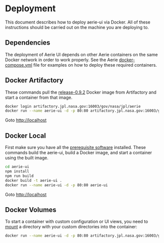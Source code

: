 # Deployment

This document describes how to deploy aerie-ui via Docker. All of these instructions should be carried out on the machine you are deploying to.

## Dependencies

The deployment of Aerie UI depends on other Aerie containers on the same Docker network in order to work properly. See the Aerie [docker-compose.yml](https://github.jpl.nasa.gov/Aerie/aerie/blob/develop/scripts/docker-compose-aerie/docker-compose.yml) file for examples on how to deploy these required containers.

## Docker Artifactory

These commands pull the [release-0.9.2](https://artifactory.jpl.nasa.gov/artifactory/webapp/#/artifacts/browse/tree/General/docker-release-local/gov/nasa/jpl/aerie/aerie-ui/release-0.9.2) Docker image from Artifactory and start a container from that image.

```bash
docker login artifactory.jpl.nasa.gov:16003/gov/nasa/jpl/aerie
docker run --name aerie-ui -d -p 80:80 artifactory.jpl.nasa.gov:16003/gov/nasa/jpl/aerie/aerie-ui:release-0.9.2
```

Goto [http://localhost](http://localhost)

## Docker Local

First make sure you have all the [prerequisite software](./DEVELOPER.md#prerequisite-software) installed. These commands build the aerie-ui, build a Docker image, and start a container using the built image.

```bash
cd aerie-ui
npm install
npm run build
docker build -t aerie-ui .
docker run --name aerie-ui -d -p 80:80 aerie-ui
```

Goto [http://localhost](http://localhost)

## Docker Volumes

To start a container with custom configuration or UI views, you need to [mount](https://docs.docker.com/storage/bind-mounts/) a directory with your custom directories into the container:

```bash
docker run --name aerie-ui -d -p 80:80 artifactory.jpl.nasa.gov:16003/gov/nasa/jpl/aerie/aerie-ui:release-0.9.2
```

